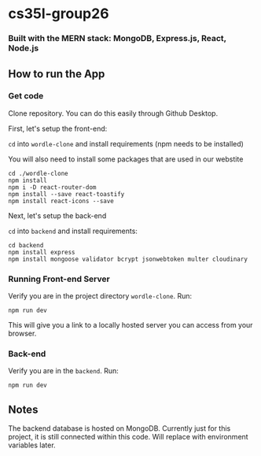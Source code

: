 # cs35l-group26

### Built with the MERN stack: MongoDB, Express.js, React, Node.js

## How to run the App

### Get code

Clone repository. You can do this easily through Github Desktop.

First, let's setup the front-end:

`cd` into `wordle-clone` and install requirements (npm needs to be installed)

You will also need to install some packages that are used in our webstite

```shell
cd ./wordle-clone
npm install
npm i -D react-router-dom
npm install --save react-toastify
npm install react-icons --save
```

Next, let's setup the back-end

`cd` into `backend` and install requirements:

```shell
cd backend
npm install express
npm install mongoose validator bcrypt jsonwebtoken multer cloudinary
```

### Running Front-end Server

Verify you are in the project directory `wordle-clone`. Run:

```shell
npm run dev
```

This will give you a link to a locally hosted server you can access from your browser.

### Back-end

Verify you are in the `backend`. Run:

```shell
npm run dev
```

## Notes
The backend database is hosted on MongoDB. Currently just for this project, it is still connected within this code. Will replace with environment variables later.





